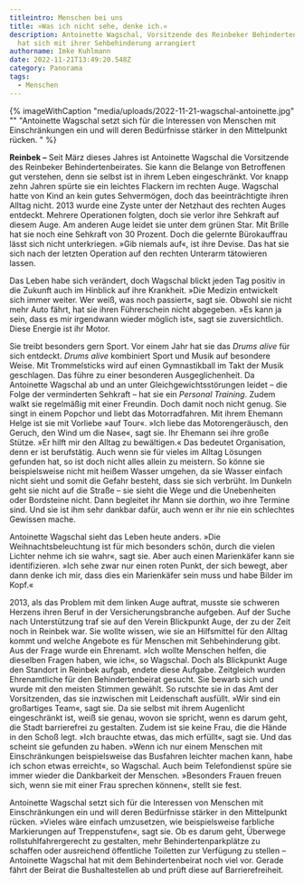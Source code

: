 ```yaml
---
titleintro: Menschen bei uns
title: »Was ich nicht sehe, denke ich.«
description: Antoinette Wagschal, Vorsitzende des Reinbeker Behindertenbeirates
  hat sich mit ihrer Sehbehinderung arrangiert
authorname: Imke Kuhlmann
date: 2022-11-21T13:49:20.548Z
category: Panorama
tags:
  - Menschen
---
```



{% imageWithCaption "media/uploads/2022-11-21-wagschal-antoinette.jpg" "" "Antoinette Wagschal setzt sich für die Interessen von Menschen mit Einschränkungen ein und will deren Bedürfnisse stärker in den Mittelpunkt rücken.       " %}

**Reinbek –** Seit März dieses Jahres ist Antoinette Wagschal die Vorsitzende des Reinbeker Behindertenbeirates. Sie kann die Belange von Betroffenen gut verstehen, denn sie selbst ist in ihrem Leben eingeschränkt. Vor knapp zehn Jahren spürte sie ein leichtes Flackern im rechten Auge. Wagschal hatte von Kind an kein gutes Sehvermögen, doch das beeinträchtigte ihren Alltag nicht. 2013 wurde eine Zyste unter der Netzhaut des rechten Auges entdeckt. Mehrere Operationen folgten, doch sie verlor ihre Sehkraft auf diesem Auge. Am anderen Auge leidet sie unter dem grünen Star. Mit Brille hat sie noch eine Sehkraft von 30 Prozent. Doch die gelernte Bürokauffrau lässt sich nicht unterkriegen. »Gib niemals auf«, ist ihre Devise. Das hat sie sich nach der letzten Operation auf den rechten Unterarm tätowieren lassen. 

Das Leben habe sich verändert, doch Wagschal blickt jeden Tag positiv in die Zukunft auch im Hinblick auf ihre Krankheit. »Die Medizin entwickelt sich immer weiter. Wer weiß, was noch passiert«, sagt sie. Obwohl sie nicht mehr Auto fährt, hat sie ihren Führerschein nicht abgegeben. »Es kann ja sein, dass es mir irgendwann wieder möglich ist«, sagt sie zuversichtlich. Diese Energie ist ihr Motor. 

Sie treibt besonders gern Sport. Vor einem Jahr hat sie das *Drums alive* für sich entdeckt. *Drums alive* kombiniert Sport und Musik auf besondere Weise. Mit Trommelsticks wird auf einen Gymnastikball im Takt der Musik geschlagen. Das führe zu einer besonderen Ausgeglichenheit. Da Antoinette Wagschal ab und an unter Gleichgewichtsstörungen leidet – die Folge der verminderten Sehkraft – hat sie ein *Personal Training*. Zudem walkt sie regelmäßig mit einer Freundin. Doch damit noch nicht genug. Sie singt in einem Popchor und liebt das Motorradfahren. Mit ihrem Ehemann Helge ist sie mit Vorliebe »auf Tour«. »Ich liebe das Motorengeräusch, den Geruch, den Wind um die Nase«, sagt sie. Ihr Ehemann sei ihre große Stütze. »Er hilft mir den Alltag zu bewältigen.« Das bedeutet Organisation, denn er ist berufstätig. Auch wenn sie für vieles im Alltag Lösungen gefunden hat, so ist doch nicht alles allein zu meistern. So könne sie beispielsweise nicht mit heißem Wasser umgehen, da sie Wasser einfach nicht sieht und somit die Gefahr besteht, dass sie sich verbrüht. Im Dunkeln geht sie nicht auf die Straße – sie sieht die Wege und die Unebenheiten oder Bordsteine nicht. Dann begleitet ihr Mann sie dorthin, wo ihre Termine sind. Und sie ist ihm sehr dankbar dafür, auch wenn er ihr nie ein schlechtes Gewissen mache. 

Antoinette Wagschal sieht das Leben heute anders. »Die Weihnachtsbeleuchtung ist für mich besonders schön, durch die vielen Lichter nehme ich sie wahr«, sagt sie. Aber auch einen Marienkäfer kann sie identifizieren. »Ich sehe zwar nur einen roten Punkt, der sich bewegt, aber dann denke ich mir, dass dies ein Marienkäfer sein muss und habe Bilder im Kopf.«

2013, als das Problem mit dem linken Auge auftrat, musste sie schweren Herzens ihren Beruf in der Versicherungsbranche aufgeben. Auf der Suche nach Unterstützung traf sie auf den Verein Blickpunkt Auge, der zu der Zeit noch in Reinbek war. Sie wollte wissen, wie sie an Hilfsmittel für den Alltag kommt und welche Angebote es für Menschen mit Sehbehinderung gibt. Aus der Frage wurde ein Ehrenamt. »Ich wollte Menschen helfen, die dieselben Fragen haben, wie ich«, so Wagschal. Doch als Blickpunkt Auge den Standort in Reinbek aufgab, endete diese Aufgabe. Zeitgleich wurden Ehrenamtliche für den Behindertenbeirat gesucht. Sie bewarb sich und wurde mit den meisten Stimmen gewählt. So rutschte sie in das Amt der Vorsitzenden, das sie inzwischen mit Leidenschaft ausfüllt. »Wir sind ein großartiges Team«, sagt sie. Da sie selbst mit ihrem Augenlicht eingeschränkt ist, weiß sie genau, wovon sie spricht, wenn es darum geht, die Stadt barrierefrei zu gestalten. Zudem ist sie keine Frau, die die Hände in den Schoß legt. »Ich brauchte etwas, das mich erfüllt«, sagt sie. Und das scheint sie gefunden zu haben. »Wenn ich nur einem Menschen mit Einschränkungen beispielsweise das Busfahren leichter machen kann, habe ich schon etwas erreicht«, so Wagschal. Auch beim Telefondienst spüre sie immer wieder die Dankbarkeit der Menschen. »Besonders Frauen freuen sich, wenn sie mit einer Frau sprechen können«, stellt sie fest. 

Antoinette Wagschal setzt sich für die Interessen von Menschen mit Einschränkungen ein und will deren Bedürfnisse stärker in den Mittelpunkt rücken. »Vieles wäre einfach umzusetzen, wie beispielsweise farbliche Markierungen auf Treppenstufen«, sagt sie. Ob es darum geht, Überwege rollstuhlfahrergerecht zu gestalten, mehr Behindertenparkplätze zu schaffen oder ausreichend öffentliche Toiletten zur Verfügung zu stellen – Antoinette Wagschal hat mit dem Behindertenbeirat noch viel vor. Gerade fährt der Beirat die Bushaltestellen ab und prüft diese auf Barrierefreiheit.